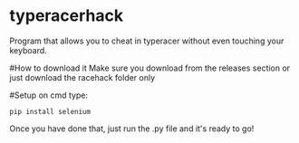 # typeracerhack
Program that allows you to cheat in typeracer without even touching your keyboard.

#How to download it
Make sure you download from the releases section or just download the racehack folder only

#Setup
on cmd type:
```
pip install selenium
```
Once you have done that, just run the .py file and it's ready to go!
